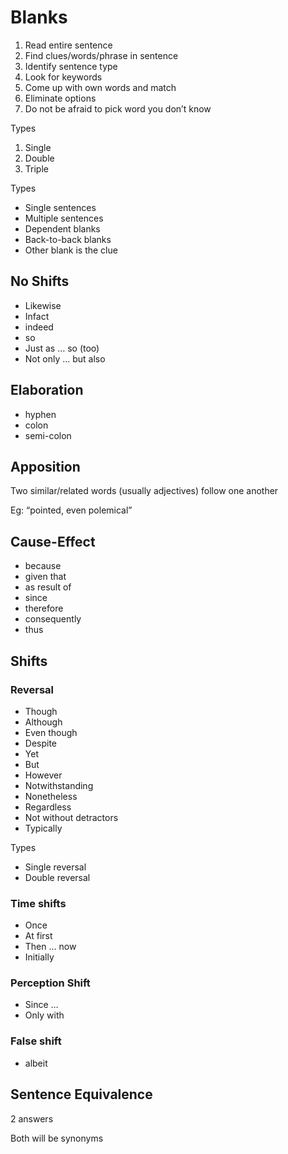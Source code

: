# Blanks

1. Read entire sentence
2. Find clues/words/phrase in sentence
3. Identify sentence type
4. Look for keywords
5. Come up with own words and match
6. Eliminate options
7. Do not be afraid to pick word you don’t know

Types

1. Single
2. Double
3. Triple

Types

- Single sentences
- Multiple sentences
- Dependent blanks
- Back-to-back blanks
- Other blank is the clue

## No Shifts

- Likewise
- Infact
- indeed
- so
- Just as … so (too)
- Not only … but also

## Elaboration

- hyphen
- colon
- semi-colon

## Apposition

Two similar/related words (usually adjectives) follow one another

Eg: “pointed, even polemical”

## Cause-Effect

- because
- given that
- as result of
- since
- therefore
- consequently
- thus

## Shifts

### Reversal

- Though
- Although
- Even though
- Despite
- Yet
- But
- However
- Notwithstanding
- Nonetheless
- Regardless
- Not without detractors
- Typically

Types

- Single reversal
- Double reversal

### Time shifts

- Once
- At first
- Then … now
- Initially

### Perception Shift

- Since …
- Only with

### False shift

- albeit

## Sentence Equivalence

2 answers 

Both will be synonyms

